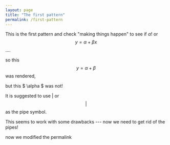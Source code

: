 ```yaml
---
layout: page
title: "The first pattern"
permalink: /first-pattern
---
```

This is the first pattern and check "making things happen" to see if $\alpha$! or $$ y = \alpha + \beta x $$....

so this $$ y = \alpha + \beta $$ was rendered,

but this $ \alpha $ was not!

It is suggested to use $\vert$ or $$\vert$$ as the pipe symbol.

This seems to work with some drawbacks --- now we need to get rid of the pipes!

now we modified the permalink
